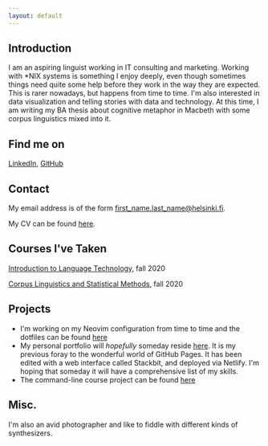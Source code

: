 ```yaml
---
layout: default
---
```


## Introduction
I am an aspiring linguist working in IT consulting and marketing. Working with \*NIX systems is something I enjoy deeply, even though sometimes things need quite some help before they work in the way they are expected. This is rarer nowadays, but happens from time to time. I'm also interested in data visualization and telling stories with data and technology. At this time, I am writing my BA thesis about cognitive metaphor in Macbeth with some corpus linguistics mixed into it.  

## Find me on

[LinkedIn](https://www.linkedin.com/in/juho-kajava/), [GitHub](https://github.com/ohtohalla)

## Contact

My email address is of the form first_name.last_name@helsinki.fi.

My CV can be found [here](https://www.overleaf.com/read/gcwhksjqrbsg).

## Courses I've Taken

[Introduction to Language Technology](https://studies.helsinki.fi/opintotarjonta/cur/hy-opt-cur-2122-43b8f122-8ca2-453b-addd-cbfd756c3306/Introduction_to_Language_Technology_Luento_opetus), fall 2020

[Corpus Linguistics and Statistical Methods](https://studies.helsinki.fi/opintotarjonta/cur/otm-1822a959-6760-41ec-8bdd-a9db0847a57b/Korpuslingvistiikka_ja_tilastolliset_menetelm%C3%A4t_KIK_404_KIM_RU362_CLT150_), fall 2020

## Projects

+ I'm working on my Neovim configuration from time to time and the dotfiles can be found [here](https://github.com/ohtohalla/nvim-lsp-config)
+ My personal portfolio will *hopefully* someday reside [here](https://juhokajava.fi/). It is my previous foray to the wonderful world of GitHub Pages. It has been edited with a web interface called Stackbit, and deployed via Netlify. I'm hoping that someday it will have a comprehensive list of my skills.
+ The command-line course project can be found [here](https://github.com/ohtohalla/cmdline-course)

## Misc. 
I'm also an avid photographer and like to fiddle with different kinds of synthesizers. 


